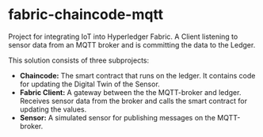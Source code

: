 # fabric-chaincode-mqtt
Project for integrating IoT into Hyperledger Fabric. A Client listening to sensor data from an MQTT broker and is committing the data to the Ledger. 

This solution consists of three subprojects:

- **Chaincode:** The smart contract that runs on the ledger. It contains code for updating the Digital Twin of the Sensor.
- **Fabric Client:** A gateway between the the MQTT-broker and ledger. Receives sensor data from the broker and calls the smart contract for updating the values.
- **Sensor:** A simulated sensor for publishing messages on the MQTT-broker. 
